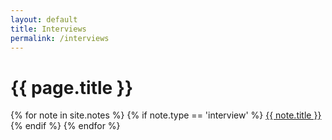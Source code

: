 ```yaml
---
layout: default
title: Interviews
permalink: /interviews
---
```


<h1>{{ page.title }}</h1>

<p>
{% for note in site.notes %}
	{% if note.type == 'interview' %}
		<a href="{{ note.title | slugify }}">{{ note.title }}</a>
	{% endif %}
{% endfor %}
</p>
